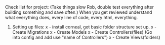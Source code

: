 Check list for project:
(Take things slow Rob, double test everything after building something and save often.)
When you get reviewed understand what everything does, every line of code, every html, everything.



1. Setting up files:
  x - install corneal, get basic folder structure set up.
  x - Create Migrations
  x - Create Models
  x - Create Controllers(files) (Go into config and add use "name of Controllers")
  x - Create Views(folders)
